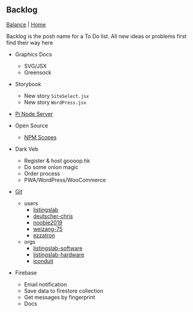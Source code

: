 ## Backlog

[Balance](../) | [Home](../..)

Backlog is the posh name for a To Do list.
All new ideas or problems first find their way here

- Graphics Docs

  - SVG/JSX
  - Greensock

- Storybook

  - New story `SiteSelect.jsx`
  - New story `WordPress.jsx`

- [Pi Node Server](../tech/pi/pi-node-server)

- Open Source

  - [NPM Scopes](npm-scopes)

- Dark Veb

  - Register & host goooop.hk
  - Do some onion magic
  - Order process
  - PWA/WordPress/WooCommerce

- [Git](../tech/git)

  - users
    - [listingslab](https://github.com/listingslab)
    - [deutscher-chris](https://github.com/deutscher-chris)
    - [noobie2019](https://github.com/noobie2019)
    - [weizang-75](https://github.com/weizang-75)
    - [ezzatron](https://github.com/ezzatron)
  - orgs
    - [listingslab-software](https://github.com/listingslab-software)
    - [listingslab-hardware](https://github.com/listingslab-hardware)
    - [iconduit](https://github.com/iconduit)

- Firebase
  - Email notification
  - Save data to firestore collection
  - Get messages by fingerprint
  - Docs
